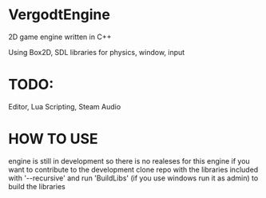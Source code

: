 # VergodtEngine

2D game engine written in C++ 

Using Box2D, SDL libraries for physics, window, input  

# TODO:
  Editor,
  Lua Scripting,
  Steam Audio


# HOW TO USE

engine is still in development so there is no realeses for this engine 
if you want to contribute to the development clone repo with the libraries included with '--recursive' and run 'BuildLibs' (if you use windows run it as admin) to build the libraries 
